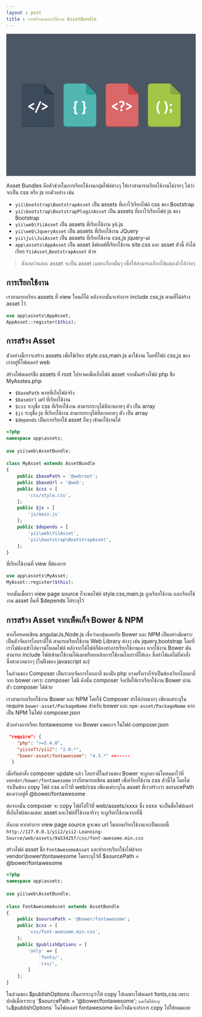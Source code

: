 ```yaml
---
layout : post
title : การสร้างและการใช้งาน AssetBundle
---
```

![](/img/assets-resource.jpg)

Asset Bundles คือตัวช่วยในการเรียกใช้งานกลุ่มไฟล์ต่างๆ ให้เราสามารถเรียกใช้งานได้ง่ายๆ ไม่ว่าจะเป็น css หรือ  js ยกตัวอย่าง เช่น

- `yii\bootstrap\BootstrapAsset` เป็น assets ที่เอาไว้เรียกไฟล์ css ของ Bootstrap
- `yii\bootstrap\BootstrapPluginAsset` เป็น assets ที่เอาไว้เรียกไฟล์ js ของ Bootstrap
- `yii\web\YiiAsset` เป็น assets ที่เรียกใช้งาน yii.js
- `yii\web\JqueryAsset` เป็น assets ที่เรียกใช้งาน JQuery
- `yii\jui\JuiAsset` เป็น assets ที่เรียกใช้งาน css,js jquery-ui
- `app\assets\AppAsset` เป็น asset ดีฟอลต์ที่เรียกใช้งาน site.css และ asset ตัวนี้ ยังได้เรียก `YiiAsset`,`BootstrapAsset` ด้วย

> สังเกตว่าแต่ละ asset จะเป็น asset เฉพาะเรื่องนั้นๆ เพื่อให้สามารถเลือกใช้แต่ละตัวได้ง่ายๆ


## การเรียกใช้งาน

เราสามารถเรียก  assets ที่ view ใหนก็ได้ หลังจากนั้นจะทำการ include css,js ตามที่ได้สร้าง asset ไว้

```php
use app\assets\AppAsset;
AppAsset::register($this);
```

## การสร้าง Asset

ตัวอย่างนี้เราจะสร้าง assets เพื่อใช้เรียก style.css,main.js มาใช้งาน โดยที่ไฟล์ css,js ของเราอยู่ที่โฟลเดอร์ web

สร้างโฟลเดอร์ชื่อ assets ที่ root โปรเจคเพื่อเก็บไฟล์ asset จากนั้นสร้างไฟล์ php ชือ MyAsstes.php

- `$basePath` พาทที่เก็บไฟล์จริง
- `$baseUrl` url ที่เรียกใช้งาน
- `$css` ระบุชื่อ css ที่เรียกใช้งาน สามารถระบุได้ทีละหลายๆ ตัว เป็น array
- `$js` ระบุชื่อ js ที่เรียกใช้งาน สามารถระบุได้ทีละหลายๆ ตัว เป็น array
- `$depends` เป็นการเรียกใช้ asset อื่นๆ เข้ามาใช้งานได้

```php
<?php
namespace app\assets;

use yii\web\AssetBundle;

class MyAsset extends AssetBundle
{
    public $basePath = '@webroot';
    public $baseUrl = '@web';
    public $css = [
        'css/style.css',
    ];
    public $js = [
    	'js/main.js'
    ];
    public $depends = [
        'yii\web\YiiAsset',
        'yii\bootstrap\BootstrapAsset',
    ];
}
```

ที่เรียกใช้งานที่ view ที่ต้องการ

```php
use app\assets\MyAsset;
MyAsset::register($this);
```
จากนั้นเมื้อเรา view page source ก็จะพบไฟล์ style.css,main.js ถูกเรียกใช้งาน และเรียกใช้งาน asset อื่นที่ $depends ได้ระบุไว้

## การสร้าง Asset จากเพ็คเก็จ Bower & NPM

หากใครเคยเขียน angularJs,Node.js เชื่อว่าคงคุ้นเคยกับ Bower และ NPM เป็นอย่างดีเพราะเป็นตัวจัดการไลบราลี่ให้ สามารถเรียกใช้งาน Web Library ต่างๆ เช่น jquery,bootstrap โดยที่เราไม่ต้องเข้าไปดาวน์โหลดไฟล์ หลังจากได้ไฟล์ก็ต้องทำการเรียกใช้งานเอง หากใช้งาน Bower มันสามารถ include  ไฟล์เข้ามาใช้งานได้เลยหรือยกเลิกการใช้งานไลบราลี่ให้เอง ซึ่งทำได้แค่ไม่กี่คำสั่ง ซึ่งสะดวกมากๆ (ในฝั่งของ javascript นะ)

ในส่วนของ Composer เป็นระบบจัดการไลบลาลี่ ของฝั่ง php บางครั้งเราก็จำเป็นต้องเรียกไลบลาลี่จาก bower เพราะ composer ไม่มี ดังนั้น composer จึงเปิดให้เราเรียกใช้งาน Bower ผ่านตัว composer ได้ด้วย

เราสามารถเรียกใช้งาน Bower และ NPM โดยใช้ Composer ทำได้ง่ายมากๆ เพียงแค่ระบุใน require `bower-asset/PackageName` สำหรับ bower และ `npm-asset/PackageName`  หากเป็น NPM ในไฟล์ composer.json

ตัวอย่างการเรียก fontawesome จาก Bower แพคเกจ ในไฟล์ composer.json

```json
 "require": {
    "php": ">=5.4.0",
    "yiisoft/yii2": "2.0.*",
    "bower-asset/fontawesome": "4.3.*" <<-----
  }

```

เมื่อรันคำสั่ง composer update แล้ว ไลบราลี่ในส่วนของ Bower จะถูกดาวน์โหลดมาไว้ที่ `vendor/bower/fontawesome` เราก็สามารถเขียน asset เพื่อเรียกใช้งาน css ตัวนี้ได้ โดยไม่จำเป็นต้อง copy ไฟล์ css มาไว้ที่ web/css เพียงแค่ระบุใน asset ที่เราสร้างว่า sorucePath ของเราอยู่ที่ @bower/fontawesome

ต่อจากนั้น composer จะ copy ไฟล์ไปไว้ที่ web/assets/xxxx ซึ่ง xxxx จะเป็นชื่อโฟล์เดอร์ที่เก็บไฟล์ของแต่ละ asset และไฟล์ที่ใช้งานจริงๆ จะถูเรียกใช้งานจากที่นี่

สังเกต หากทำการ view page source ดูจะพบ url ในตอนเรียกใช้งานจะเป็นแบบนี้ `http://127.0.0.1/yii2/yii2-Leanning-Source/web/assets/9a53425f/css/font-awesome.min.css`

สร้างไฟล์ asset ชื่อ `FontAwesomeAsset` และทำการเรียกใช้งไฟล์จาก vendor\bower\fontawesome โดยระบุไว้ที่ $sourcePath = @bower/fontawesome

```php
<?php
namespace app\assets;

use yii\web\AssetBundle;

class FontAwesomeAsset extends AssetBundle
{
    public $sourcePath = '@bower/fontawesome';
    public $css = [
        'css/font-awesome.min.css',
    ];
    public $publishOptions = [
        'only' => [
            'fonts/',
            'css/',
        ]
    ];
}
```

ในส่วนของ $publishOptions เป็นการระบุว่าให้ copy ไปเฉพาะโฟลเดอร์ fonts,css เพราะปกติเมื่อเราระบุ `$sourcePath = '@bower/fontawesome'; ` และไม่ได้ระบุใน `$publishOptions` ในโฟลเดอร์ fontawesome มีอะไรมันจะทำการ copy ไปให้หมดเลย
